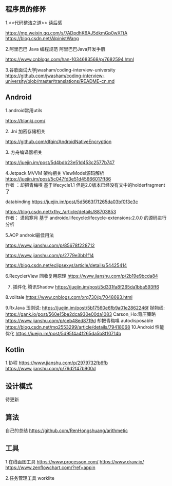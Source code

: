 
## 程序员的修养

1.<<代码整洁之道>> 读后感 

https://mp.weixin.qq.com/s/7ADpdhK6AJ5dkmGp0wXTtA https://blog.csdn.net/AlpinistWang

2.阿里巴巴 Java 编程规范 阿里巴巴Java开发手册 

https://www.cnblogs.com/han-1034683568/p/7682594.html

3.谷歌面试大学jwasham/coding-interview-university 
https://github.com/jwasham/coding-interview-university/blob/master/translations/README-cn.md


## Android 

1.android常用utils

https://blankj.com/

2..Jni 加密存储相关

https://github.com/dfqin/AndroidNativeEncryption

3..方舟编译器相关

https://juejin.im/post/5d4bdb23e51d453c2577b747

4.Jetpack MVVM 架构相关
ViewModel源码解析
https://juejin.im/post/5c047fd3e51d45666017ff86  
作者 ：却把青梅嗅 
基于lifecycle1.1  但是2.0版本已经没有文中的holderfragment了

databinding
https://juejin.im/post/5d5663f7f265da03bf0f3e3c

https://blog.csdn.net/xfhy_/article/details/88703853  
作者： 潇风寒月 
基于 androidx.lifecycle:lifecycle-extensions:2.0.0 的源码进行分析

5.AOP android最佳用法

https://www.jianshu.com/p/85678f228712

https://www.jianshu.com/p/2779e3bb1f14

https://blog.csdn.net/eclipsexys/article/details/54425414

6.RecyclerView 回收复用原理
https://www.jianshu.com/p/2b19e9bcda84 

7. 插件化 腾讯Shadow
https://juejin.im/post/5d331fa8f265da1bba593ff6

8.volitale
https://www.cnblogs.com/xrq730/p/7048693.html

9.RxJava
玉刚说:
https://juejin.im/post/5b17560e6fb9a01e2862246f
抛物线:
https://gank.io/post/560e15be2dca930e00da1083
Carson_Ho:背压策略
https://www.jianshu.com/p/ceb48ed8719d
却把青梅嗅 autodisposable
https://blog.csdn.net/mq2553299/article/details/79418068
10.Android 性能优化
https://juejin.im/post/5d95f4a4f265da5b8f10714b

## Kotlin 

1.协程
https://www.jianshu.com/p/2979732fb6fb
https://www.jianshu.com/p/76d2f47b900d

## 设计模式 

待更新

## 算法
自己的总结
https://github.com/RenHongshuang/arithmetic
## 工具
1.在线画图工具
https://www.processon.com/
https://www.draw.io/
https://www.zenflowchart.com/?ref=appin


2.任务管理工具
worklite
